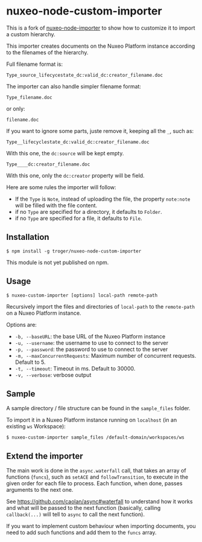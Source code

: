 # nuxeo-node-custom-importer

This is a fork of [nuxeo-node-importer](https://github.com/troger/nuxeo-node-importer) to show how to customize it to import a custom hierarchy.

This importer creates documents on the Nuxeo Platform instance according to the filenames of the hierarchy.

Full filename format is:

    Type_source_lifecycestate_dc:valid_dc:creator_filename.doc

The importer can also handle simpler filename format:

    Type_filename.doc

or only:

    filename.doc

If you want to ignore some parts, juste remove it, keeping all the `_`, such as:

    Type__lifecyclestate_dc:valid_dc:creator_filename.doc

With this one, the `dc:source` will be kept empty.

    Type____dc:creator_filename.doc

With this one, only the `dc:creator` property will be field.


Here are some rules the importer will follow:

- If the `Type` is `Note`, instead of uploading the file, the property `note:note` will be filled with the file content.
- if no `Type` are specified for a directory, it defaults to `Folder`.
- if no `Type` are specified for a file, it defaults to `File`.


## Installation

    $ npm install -g troger/nuxeo-node-custom-importer

This module is not yet published on npm.

## Usage

    $ nuxeo-custom-importer [options] local-path remote-path

Recursively import the files and directories of `local-path` to the `remote-path` on a Nuxeo Platform instance.

Options are:

- `-b, --baseURL`: the base URL of the Nuxeo Platform instance
- `-u, --username`: the username to use to connect to the server
- `-p, --password`: the password to use to connect to the server
- `-m, --maxConcurrentRequests`: Maximum number of concurrent requests. Default to 5.
- `-t, --timeout`: Timeout in ms. Default to 30000.
- `-v, --verbose`: verbose output

## Sample

A sample directory / file structure can be found in the `sample_files` folder.

To import it in a Nuxeo Platform instance running on `localhost` (in an existing `ws` Workspace):

    $ nuxeo-custom-importer sample_files /default-domain/workspaces/ws
    
## Extend the importer

The main work is done in the `async.waterfall` call, that takes an array of functions (`funcs`), such as `setACE` and `followTransition`, to execute in the given order for each file to process. Each function, when done, passes arguments to the next one.

See https://github.com/caolan/async#waterfall to understand how it works and what will be passed to the next function (basically, calling `callback(...)` will tell to `async` to call the next function).

If you want to implement custom behaviour when importing documents, you need to add such functions and add them to the `funcs` array.
